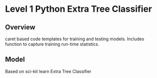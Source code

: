 Level 1 Python Extra Tree Classifier
==================================================

## Overview
caret based code templates for training and testing models.  Includes function
to capture training run-time statistics.

## Model
Based on sci-kit learn Extra Tree Classifier

